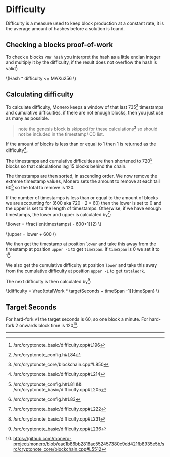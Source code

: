 # Difficulty

Difficulty is a measure used to keep block production at a constant rate, it is the average amount of hashes before a solution
is found.

## Checking a blocks proof-of-work

To check a blocks `POW hash` you interpret the hash as a little endian integer and multiply it by the difficulty, if the result
does not overflow the hash is valid[^check-pow]:

\\(Hash * difficulty <= MAXu256 \\)

## Calculating difficulty

To calculate difficulty, Monero keeps a window of that last 735[^diff-blocks-count] timestamps and cumulative difficulties,
if there are not enough blocks, then you just use as many as possible.

> note the genesis block is skipped for these calculations[^skip-genesis] so should not be included in the timestamp/ CD list.

If the amount of blocks is less than or equal to 1 then 1 is returned as the difficulty[^amt-blocks-1].

The timestamps and cumulative difficulties are then shortened to 720[^diff-window] blocks so that calculations lag 15 blocks behind
the chain.

The timestamps are then sorted, in ascending order. We now remove the extreme timestamp values, Monero sets the amount to
remove at each tail 60[^amt-of-extremes] so the total to remove is 120.

If the number of timestamps is less than or equal to the amount of blocks we are accounting for (600 aka 720 - 2 * 60) then the lower
is set to 0 and the upper is set to the length of timestamps. Otherwise, if we have enough timestamps, the lower and upper is calculated
by[^calculating-lower-upper]:

\\(lower = \frac{len(timestamps) - 600+1}{2} \\)

\\(upper = lower + 600 \\)

We then get the timestamp at position `lower` and take this away from the timestamp at position `upper -1` to get `timeSpan`.
If `timeSpan` is 0 we set it to 1[^timespan0].

We also get the cumulative difficulty at position `lower` and take this away from the cumulative difficulty at position `upper -1` to get `totalWork`.

The next difficulty is then calculated by[^final-diff-cal]:

\\(difficulty = \frac{totalWork * targetSeconds + timeSpan -1}{timeSpan} \\)

## Target Seconds

For hard-fork v1 the target seconds is 60, so one block a minute. For hard-fork 2 onwards block time is 120[^target-block-time].

---

[^check-pow]: /src/cryptonote_basic/difficulty.cpp#L196

[^diff-blocks-count]: /src/cryptonote_config.h#L84

[^skip-genesis]: /src/cryptonote_core/blockchain.cpp#L850

[^amt-blocks-1]: /src/cryptonote_basic/difficulty.cpp#L214

[^diff-window]: /src/cryptonote_config.h#L81 && /src/cryptonote_basic/difficulty.cpp#L205

[^amt-of-extremes]: /src/cryptonote_config.h#L83

[^calculating-lower-upper]: /src/cryptonote_basic/difficulty.cpp#L222

[^timespan0]: /src/cryptonote_basic/difficulty.cpp#L231

[^final-diff-cal]: /src/cryptonote_basic/difficulty.cpp#L236

[^target-block-time]: <https://github.com/monero-project/monero/blob/eac1b86bb2818ac552457380c9dd421fb8935e5b/src/cryptonote_core/blockchain.cpp#L5512>
